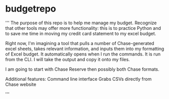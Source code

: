 # budgetrepo
'''
The purpose of this repo is to help me manage my budget. Recognize that other tools may offer more functionality: this is to practice Python and to save me time in moving my credit card statement to my excel budget. 

Right now, I'm imagining a tool that pulls a number of Chase-generated excel sheets, takes relevant information, and inputs them into my formatting of Excel budget. It automatically opens when I run the commands. It is run from the CLI. I will take the output and copy it onto my files.

I am going to start with Chase Reserve then possibly both Chase formats. 

Additional features:
	Command line interface
	Grabs CSVs directly from Chase website
	
'''
